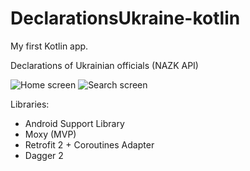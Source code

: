 # DeclarationsUkraine-kotlin
My first Kotlin app.

Declarations of Ukrainian officials (NAZK API)

![Home screen](http://www.img-share.eu/f/images/489/1kGBVSbfILsZkyXJHqvov1518985406.jpg) ![Search screen](http://www.img-share.eu/f/images/489/2LMFlSo6l9EnNwdz6DSyf1518985406.jpg)

Libraries:

- Android Support Library
- Moxy (MVP)
- Retrofit 2 + Coroutines Adapter
- Dagger 2
